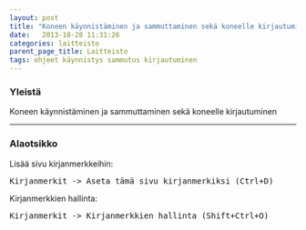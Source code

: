 ```yaml
---
layout: post
title: "Koneen käynnistäminen ja sammuttaminen sekä koneelle kirjautuminen"
date:   2013-10-28 11:31:26
categories: laitteisto
parent_page_title: Laitteisto
tags: ohjeet käynnistys sammutus kirjautuminen
---
```

### Yleistä
Koneen käynnistäminen ja sammuttaminen sekä koneelle kirjautuminen

---

### Alaotsikko

Lisää sivu kirjanmerkkeihin:
<pre>Kirjanmerkit -> Aseta tämä sivu kirjanmerkiksi (Ctrl+D)</pre>

Kirjanmerkkien hallinta:
<pre>Kirjanmerkit -> Kirjanmerkkien hallinta (Shift+Ctrl+O)</pre>